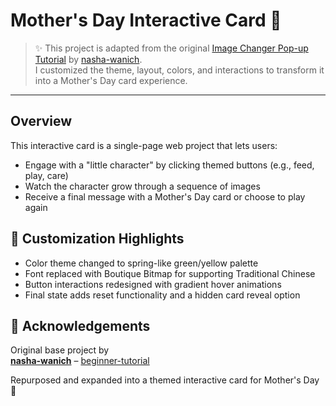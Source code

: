 # Mother's Day Interactive Card 💌

> ✨ This project is adapted from the original [Image Changer Pop-up Tutorial](https://github.com/nasha-wanich/beginner-tutorial) by [nasha-wanich](https://github.com/nasha-wanich).  
> I customized the theme, layout, colors, and interactions to transform it into a Mother's Day card experience.

---

## Overview

This interactive card is a single-page web project that lets users:
- Engage with a "little character" by clicking themed buttons (e.g., feed, play, care)
- Watch the character grow through a sequence of images
- Receive a final message with a Mother's Day card or choose to play again

## 🎨 Customization Highlights

- Color theme changed to spring-like green/yellow palette
- Font replaced with Boutique Bitmap for supporting Traditional Chinese
- Button interactions redesigned with gradient hover animations
- Final state adds reset functionality and a hidden card reveal option

## 🙏 Acknowledgements

Original base project by  
**[nasha-wanich](https://github.com/nasha-wanich)** – [beginner-tutorial](https://github.com/nasha-wanich/beginner-tutorial)

Repurposed and expanded into a themed interactive card for Mother's Day 💐